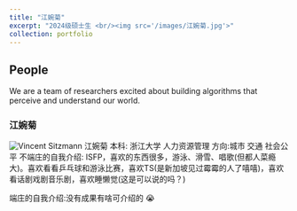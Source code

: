 ```yaml
---
title: "江婉菊"
excerpt: "2024级硕士生 <br/><img src='/images/江婉菊.jpg'>"
collection: portfolio
---
```


## People

We are a team of researchers excited about building algorithms that perceive and understand our world.

### 江婉菊
![Vincent Sitzmann](/images/江婉菊.jpg)
江婉菊
本科: 浙江大学 人力资源管理
方向:城市 交通 社会公平
不端庄的自我介绍: ISFP，喜欢的东西很多，游泳、滑雪、唱歌(但都人菜瘾大)。喜欢看看乒乓球和游泳比赛，喜欢TS(是新加坡见过霉霉的人了嘻嘻)，喜欢看话剧戏剧音乐剧，喜欢睡懒觉(这是可以说的吗？)

端庄的自我介绍:没有成果有啥可介绍的 😭
